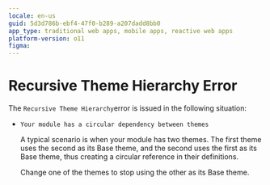 ```yaml
---
locale: en-us
guid: 5d3d786b-ebf4-47f0-b289-a207dadd8bb0
app_type: traditional web apps, mobile apps, reactive web apps
platform-version: o11
figma:
---
```


# Recursive Theme Hierarchy Error

The `Recursive Theme Hierarchy`error is issued in the following situation:

* `Your module has a circular dependency between themes`

    A typical scenario is when your module has two themes. The first theme uses the second as its Base theme, and the second uses the first as its Base theme, thus creating a circular reference in their definitions.

    Change one of the themes to stop using the other as its Base theme.
